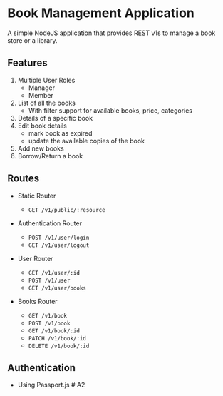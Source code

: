 # Book Management Application

A simple NodeJS application that provides REST v1s to manage a book store or a library.

## Features

1. Multiple User Roles
   - Manager
   - Member
2. List of all the books
   - With filter support for available books, price, categories
3. Details of a specific book
4. Edit book details
   - mark book as expired
   - update the available copies of the book
5. Add new books
6. Borrow/Return a book

## Routes

- Static Router
  - `GET /v1/public/:resource`

- Authentication Router
  - `POST /v1/user/login`
  - `GET /v1/user/logout`

- User Router
  - `GET /v1/user/:id`
  - `POST /v1/user`
  - `GET /v1/user/books`

- Books Router
  - `GET /v1/book`
  - `POST /v1/book`
  - `GET /v1/book/:id`
  - `PATCH /v1/book/:id`
  - `DELETE /v1/book/:id`

## Authentication

- Using Passport.js
#   A 2  
 